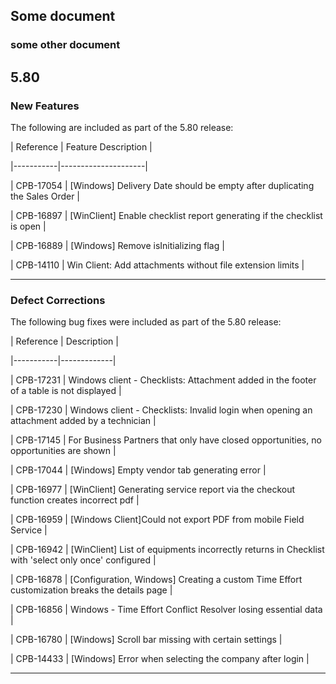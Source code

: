 ## Some document

### some other document
<!-- start changelog 5.80 -->
## 5.80



### New Features



The following are included as part of the 5.80 release:

| Reference | Feature Description |

|-----------|---------------------|

| CPB-17054 | [Windows] Delivery Date should be empty after duplicating the Sales Order |

| CPB-16897 | [WinClient] Enable checklist report generating if the checklist is open |

| CPB-16889 | [Windows] Remove isInitializing flag |

| CPB-14110 | Win Client: Add attachments without file extension limits |



--- 



### Defect Corrections



The following bug fixes were included as part of the 5.80 release:

| Reference | Description |

|-----------|-------------|

| CPB-17231 | Windows client - Checklists: Attachment added in the footer of a table is not displayed |

| CPB-17230 | Windows client - Checklists: Invalid login when opening an attachment added by a technician |

| CPB-17145 | For Business Partners that only have closed opportunities, no opportunities are shown |

| CPB-17044 | [Windows] Empty vendor tab generating error |

| CPB-16977 | [WinClient] Generating service report via the checkout function creates incorrect pdf |

| CPB-16959 | [Windows Client]Could not export PDF from mobile Field Service |

| CPB-16942 | [WinClient] List of equipments incorrectly returns in Checklist with 'select only once' configured |

| CPB-16878 | [Configuration, Windows] Creating a custom Time Effort customization breaks the details page |

| CPB-16856 | Windows - Time Effort Conflict Resolver losing essential data |

| CPB-16780 | [Windows] Scroll bar missing with certain settings |

| CPB-14433 | [Windows] Error when selecting the company after login |



--- 



<!-- end changelog 5.80 -->